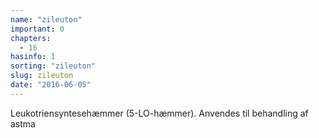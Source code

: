 ```yaml
---
name: "zileuton"
important: 0
chapters:  
  - 16
hasinfo: 1
sorting: "zileuton"
slug: zileuton
date: "2016-06-05"
---
```


Leukotriensyntesehæmmer (5-LO-hæmmer). Anvendes til behandling af astma
